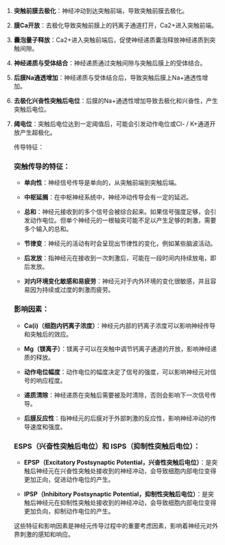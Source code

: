 1. **突触前膜去极化**：神经冲动到达突触前端，导致突触前膜去极化。
2. **膜Ca开放**：去极化导致突触前膜上的钙离子通道打开，Ca2+进入突触前端。
3. **囊泡量子释放**：Ca2+进入突触前端后，促使神经递质囊泡释放神经递质到突触间隙。
4. **神经递质与受体结合**：神经递质通过突触间隙与突触后膜上的受体结合。
5. **后膜Na通透增加**：神经递质与受体结合后，导致突触后膜上Na+通透性增加。
6. **去极化兴奋性突触后电位**：后膜的Na+通透性增加导致去极化和兴奋性，产生突触后电位。
7. **阈电位**：突触后电位达到一定阈值后，可能会引发动作电位或Cl- / K+通道开放产生超极化。

	传导特征：
	### 突触传导的特征：
	- **单向性**：神经信号传导是单向的，从突触前端到突触后端。
	
	- **中枢延搁**：在中枢神经系统中，神经冲动传导会有一定的延迟。
	
	- **总和**：神经元接收到的多个信号会被综合起来。如果信号强度足够，会引发动作电位。但单个神经元的一根轴突可能不足以产生足够的刺激，需要多个输入的总和。
	
	- **节律变**：神经元的活动有时会呈现出节律性的变化，例如某些脑波活动。
	
	- **后发放**：指神经元在接收到一次刺激后，可能在一段时间内持续放电，即后发放。
	
	- **对内环境变化敏感和易疲劳**：神经元对于内外环境的变化很敏感，并且容易因为持续或过度的刺激而疲劳。
	
	### 影响因素：
	- **Ca(i)（细胞内钙离子浓度）**：神经元内部的钙离子浓度可以影响神经传导和突触后的效应。
	  
	- **Mg（镁离子）**：镁离子可以在突触中调节钙离子通道的开放，影响神经递质的释放。
	
	- **动作电位幅度**：动作电位的幅度决定了信号的强度，可以影响神经元对信号的响应程度。
	
	- **递质清除**：神经递质在突触后需要被及时清除，否则会影响下一次信号传导。
	
	- **后膜反应性**：指神经元的后膜对于外部刺激的反应性，影响神经冲动的传导速度和强度。
	
	### ESPS（兴奋性突触后电位）和 ISPS（抑制性突触后电位）：
	- **EPSP（Excitatory Postsynaptic Potential，兴奋性突触后电位）**：是突触后神经元在兴奋性突触处接收到的神经冲动，会导致细胞内部电位变得更加正向，促进动作电位的产生。
	
	- **IPSP（Inhibitory Postsynaptic Potential，抑制性突触后电位）**：是突触后神经元在抑制性突触处接收到的神经冲动，会导致细胞内部电位变得更加负向，抑制动作电位的产生。
	
	这些特征和影响因素是神经元传导过程中的重要考虑因素，影响着神经元对外界刺激的感知和响应。